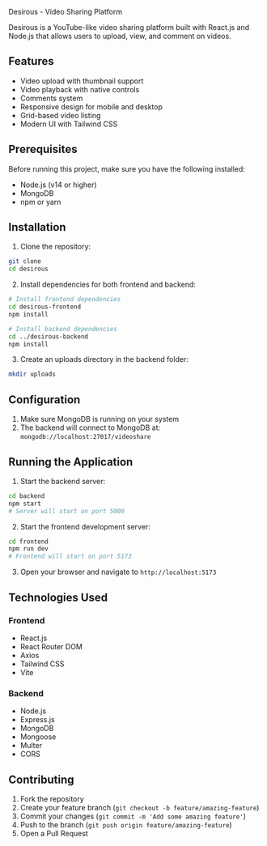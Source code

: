 Desirous - Video Sharing Platform

Desirous is a YouTube-like video sharing platform built with React.js and Node.js that allows users to upload, view, and comment on videos.

## Features

- Video upload with thumbnail support
- Video playback with native controls
- Comments system
- Responsive design for mobile and desktop
- Grid-based video listing
- Modern UI with Tailwind CSS

## Prerequisites

Before running this project, make sure you have the following installed:

- Node.js (v14 or higher)
- MongoDB
- npm or yarn

## Installation

1. Clone the repository:

```bash
git clone
cd desirous
```

2. Install dependencies for both frontend and backend:

```bash
# Install frontend dependencies
cd desirous-frontend
npm install

# Install backend dependencies
cd ../desirous-backend
npm install
```

3. Create an uploads directory in the backend folder:

```bash
mkdir uploads
```

## Configuration

1. Make sure MongoDB is running on your system
2. The backend will connect to MongoDB at: `mongodb://localhost:27017/videoshare`

## Running the Application

1. Start the backend server:

```bash
cd backend
npm start
# Server will start on port 5000
```

2. Start the frontend development server:

```bash
cd frontend
npm run dev
# Frontend will start on port 5173
```

3. Open your browser and navigate to `http://localhost:5173`

## Technologies Used

### Frontend

- React.js
- React Router DOM
- Axios
- Tailwind CSS
- Vite

### Backend

- Node.js
- Express.js
- MongoDB
- Mongoose
- Multer
- CORS

## Contributing

1. Fork the repository
2. Create your feature branch (`git checkout -b feature/amazing-feature`)
3. Commit your changes (`git commit -m 'Add some amazing feature'`)
4. Push to the branch (`git push origin feature/amazing-feature`)
5. Open a Pull Request
